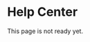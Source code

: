 <!-- created: 2020-07-24 13:37:00+00:00 -->
<!-- language: en -->
<!-- title: Help Center -->

# Help Center

This page is not ready yet.
